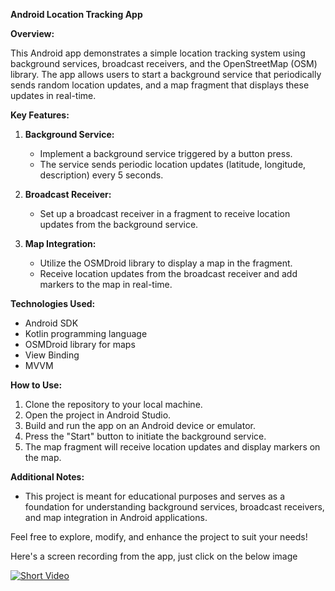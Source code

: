 **Android Location Tracking App**

**Overview:**

This Android app demonstrates a simple location tracking system using background services, broadcast receivers, and the OpenStreetMap (OSM) library. The app allows users to start a background service that periodically sends random location updates, and a map fragment that displays these updates in real-time.

**Key Features:**

1. **Background Service:**
   - Implement a background service triggered by a button press.
   - The service sends periodic location updates (latitude, longitude, description) every 5 seconds.

2. **Broadcast Receiver:**
   - Set up a broadcast receiver in a fragment to receive location updates from the background service.

3. **Map Integration:**
   - Utilize the OSMDroid library to display a map in the fragment.
   - Receive location updates from the broadcast receiver and add markers to the map in real-time.

**Technologies Used:**

- Android SDK
- Kotlin programming language
- OSMDroid library for maps
- View Binding
- MVVM

**How to Use:**

1. Clone the repository to your local machine.
2. Open the project in Android Studio.
3. Build and run the app on an Android device or emulator.
4. Press the "Start" button to initiate the background service.
5. The map fragment will receive location updates and display markers on the map.

**Additional Notes:**

- This project is meant for educational purposes and serves as a foundation for understanding background services, broadcast receivers, and map integration in Android applications.

Feel free to explore, modify, and enhance the project to suit your needs!

Here's a screen recording from the app, just click on the below image

[![Short Video](https://img.youtube.com/vi/fGF279_to5I/0.jpg)](https://www.youtube.com/shorts/fGF279_to5I?feature=share)
